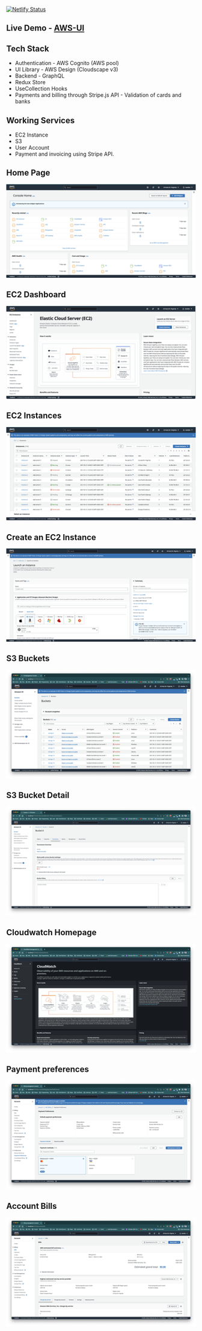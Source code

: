 [![Netlify Status](https://api.netlify.com/api/v1/badges/1b6dfc88-438f-472b-a571-9bdf88964ef6/deploy-status)](https://app.netlify.com/sites/awsui/deploys)

## Live Demo - [AWS-UI](https://awsui.netlify.app/)

## Tech Stack

- Authentication - AWS Cognito (AWS pool)
- UI Library - AWS Design (Cloudscape v3)
- Backend - GraphQL
- Redux Store
- UseCollection Hooks
- Payments and billing through Stripe.js API - Validation of cards and banks

## Working Services

- EC2 Instance
- S3
- User Account
- Payment and invoicing using Stripe API.

## Home Page

![Screenshot](assets/Screenshots/1.png 'Home Page')

## EC2 Dashboard

![Screenshot](assets/Screenshots/2.png 'EC2 Dashboard')

## EC2 Instances

![Screenshot](assets/Screenshots/4.png 'EC2 Instances')

## Create an EC2 Instance

![Screenshot](assets/Screenshots/3.png 'Create an EC2 Instance')

## S3 Buckets

![Screenshot](assets/Screenshots/5.png 'S3 buckets')

## S3 Bucket Detail

![Screenshot](assets/Screenshots/6.png 'S3 bucket detail')

## Cloudwatch Homepage

![Screenshot](assets/Screenshots/7.png 'Cloudwatch homepage')

## Payment preferences

![Screenshot](assets/Screenshots/8.png 'Payment preferences')

## Account Bills

![Screenshot](assets/Screenshots/9.png 'Account Bills')
